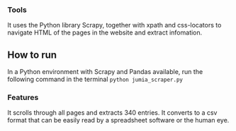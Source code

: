 ### Tools
It uses the Python library Scrapy, together with xpath and css-locators to navigate HTML of the pages in the website and extract infomation.


## How to run
In a Python environment with Scrapy and Pandas available, run the following command in the terminal `python jumia_scraper.py`


### Features
It scrolls through all pages and extracts 340 entries.
It converts to a csv format that can be easily read by a spreadsheet software or the human eye.
